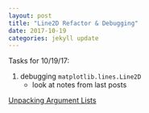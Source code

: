 ```yaml
---
layout: post
title: "Line2D Refactor & Debugging"
date: 2017-10-19
categories: jekyll update
---
```


Tasks for 10/19/17:
1. debugging `matplotlib.lines.Line2D`
    * look at notes from last posts

[Unpacking Argument Lists][ual]



[ual]:https://docs.python.org/3/tutorial/controlflow.html#unpacking-argument-lists
